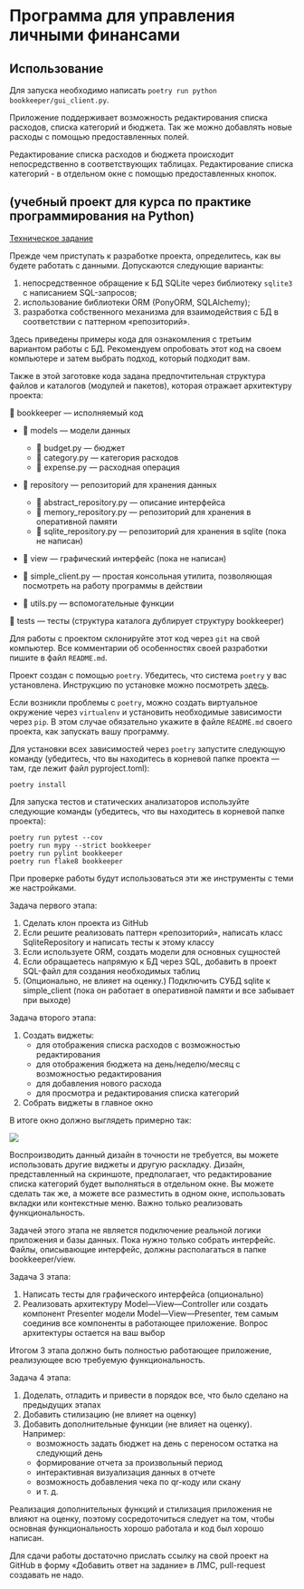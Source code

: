 # Программа для управления личными финансами

## Использование

Для запуска необходимо написать `poetry run python bookkeeper/gui_client.py`.

Приложение поддерживает возможность редактирования списка расходов, списка категорий и бюджета. Так же можно добавлять новые расходы с помощью предоставленных полей.

Редактирование списка расходов и бюджета происходит непосредственно в соответствующих таблицах. Редактирование списка категорий - в отдельном окне с помощью предоставленных кнопок.

## (учебный проект для курса по практике программирования на Python)

[Техническое задание](specification.md)

Прежде чем приступать к разработке проекта, определитесь, как вы будете работать с данными. Допускаются следующие варианты:

1. непосредственное обращение к БД SQLite через библиотеку `sqlite3` с написанием SQL-запросов;
1. использование библиотеки ORM (PonyORM, SQLAlchemy);
1. разработка собственного механизма для взаимодействия с БД в соответствии с паттерном «репозиторий».

Здесь приведены примеры кода для ознакомления с третьим вариантом работы с БД. Рекомендуем опробовать этот код на своем компьютере и затем выбрать подход, который подходит вам. 

Также в этой заготовке кода задана предпочтительная структура файлов и каталогов (модулей и пакетов), которая отражает архитектуру проекта:

📁 bookkeeper — исполняемый код 

- 📁 models — модели данных

    - 📄 budget.py — бюджет
    - 📄 category.py — категория расходов
    - 📄 expense.py — расходная операция
- 📁 repository — репозиторий для хранения данных

    - 📄 abstract_repository.py — описание интерфейса
    - 📄 memory_repository.py — репозиторий для хранения в оперативной памяти
    - 📄 sqlite_repository.py — репозиторий для хранения в sqlite (пока не написан)
- 📁 view — графический интерфейс (пока не написан)
- 📄 simple_client.py — простая консольная утилита, позволяющая посмотреть на работу программы в действии
- 📄 utils.py — вспомогательные функции

📁 tests — тесты (структура каталога дублирует структуру bookkeeper)

Для работы с проектом склонируйте этот код через `git` на свой компьютер. Все комментарии об особенностях своей разработки пишите в файл `README.md`.

Проект создан с помощью `poetry`. Убедитесь, что система `poetry` у вас установлена. Инструкцию по установке можно посмотреть [здесь](https://python-poetry.org/docs/).

Если возникли проблемы с `poetry`, можно создать виртуальное окружение через `virtualenv` и установить необходимые зависимости через `pip`. В этом случае обязательно укажите в файле `README.md` своего проекта, как запускать вашу программу.

Для установки всех зависимостей через `poetry` запустите следующую команду (убедитесь, что вы находитесь
в корневой папке проекта — там, где лежит файл pyproject.toml):

```commandline
poetry install
```

Для запуска тестов и статических анализаторов используйте следующие команды (убедитесь, 
что вы находитесь в корневой папке проекта):
```commandline
poetry run pytest --cov
poetry run mypy --strict bookkeeper
poetry run pylint bookkeeper
poetry run flake8 bookkeeper
```

При проверке работы будут использоваться эти же инструменты с теми же настройками.

Задача первого этапа:
1. Сделать клон проекта из GitHub
2. Если решите реализовать паттерн «репозиторий», написать класс SqliteRepository и написать тесты к этому классу
3. Если используете ORM, создать модели для основных сущностей
4. Если обращаетесь напрямую к БД через SQL, добавить в проект SQL-файл для создания необходимых таблиц
5. (Опционально, не влияет на оценку.) Подключить СУБД sqlite к simple_client (пока он работает в оперативной памяти и все забывает при выходе)

Задача второго этапа:
1. Создать виджеты:
   - для отображения списка расходов с возможностью редактирования
   - для отображения бюджета на день/неделю/месяц с возможностью редактирования
   - для добавления нового расхода
   - для просмотра и редактирования списка категорий
2. Собрать виджеты в главное окно

В итоге окно должно выглядеть примерно так:

![](screenshot.png)

Воспроизводить данный дизайн в точности не требуется, вы можете использовать другие
виджеты и другую раскладку. Дизайн, представленный на скриншоте, предполагает, что 
редактирование списка категорий будет выполняться в отдельном окне. Вы можете
сделать так же, а можете все разместить в одном окне, использовать вкладки
или контекстные меню. Важно только реализовать функциональность.

Задачей этого этапа не является подключение реальной логики приложения и базы
данных. Пока нужно только собрать интерфейс. Файлы, описывающие интерфейс,
должны располагаться в папке bookkeeper/view.

Задача 3 этапа:
1. Написать тесты для графического интерфейса (опционально)
2. Реализовать архитектуру Model—View—Controller или создать компонент Presenter модели Model—View—Presenter, тем самым соединив все компоненты
в работающее приложение. Вопрос архитектуры остается на ваш выбор

Итогом 3 этапа должно быть полностью работающее приложение, реализующее всю требуемую
функциональность.

Задача 4 этапа:
1. Доделать, отладить и привести в порядок все, что было сделано на предыдущих этапах
2. Добавить стилизацию (не влияет на оценку)
3. Добавить дополнительные функции (не влияет на оценку). Например:
    - возможность задать бюджет на день с переносом остатка на следующий день
    - формирование отчета за произвольный период
    - интерактивная визуализация данных в отчете
    - возможность добавления чека по qr-коду или скану
    - и т. д.

Реализация дополнительных функций и стилизация приложения не влияют на оценку, поэтому
сосредоточиться следует на том, чтобы основная функциональность хорошо работала
и код был хорошо написан.

Для сдачи работы достаточно прислать ссылку на свой проект на GitHub в форму «Добавить ответ на задание» в ЛМС, 
pull-request создавать не надо.
